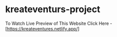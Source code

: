 # kreateventurs-project
To Watch Live Preview of This Website Click Here - [https://kreateventures.netlify.app/]
